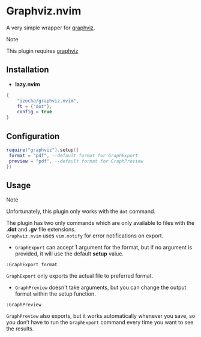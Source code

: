 # Graphviz.nvim

A very simple wrapper for [graphviz](https://graphviz.org/).

> [!NOTE]
> This plugin requires [graphviz](https://graphviz.org/)

## Installation

- **lazy.nvim**

```lua
{
    "izocha/graphviz.nvim",
    ft = {"dot"},
    config = true
}
```

## Configuration

```lua
require("graphviz").setup({
 format = "pdf", --default format for GraphExport
 preview = "pdf", --default format for GraphPreview
})
```

## Usage

> [!NOTE]
> Unfortunately, this plugin only works with the `dot` command.

The plugin has two only commands which are only available to files with the **.dot** and **.gv** file extensions.  
`Graphviz.nvim` uses `vim.notify` for error notifications on export.

- `GraphExport` can accept 1 argument for the format, but if no argument is provided, it will use the default **setup** value.

```vim
:GraphExport format
```

`GraphExport` only exports the actual file to preferred format.

- `GraphPreview` doesn't take arguments, but you can change the output format within the setup function.

```vim
:GraphPreview
```

`GraphPreview` also exports, but it works automatically whenever you save, so you don’t have to run the `GraphExport` command every time you want to see the results.
